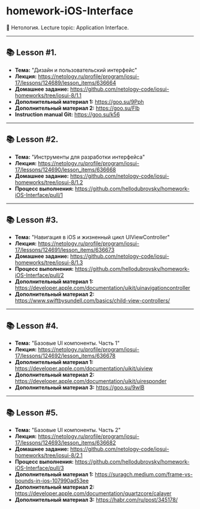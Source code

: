 # homework-iOS-Interface
🔹 Нетология. Lecture topic: Application Interface.
____
## 📚 Lesson #1.
- **Тема:** "Дизайн и пользовательский интерфейс"
- **Лекция:** https://netology.ru/profile/program/iosui-17/lessons/124689/lesson_items/636664
- **Домашнее задание:** https://github.com/netology-code/iosui-homeworks/tree/iosui-8/1.1
- **Дополнительный материал 1:** https://goo.su/9Pph
- **Дополнительный материал 2:** https://goo.su/Flb
- **Instruction manual Git:** https://goo.su/k56
____
## 📚 Lesson #2.
- **Тема:** "Инструменты для разработки интерфейса"
- **Лекция:** https://netology.ru/profile/program/iosui-17/lessons/124690/lesson_items/636668
- **Домашнее задание:** https://github.com/netology-code/iosui-homeworks/tree/iosui-8/1.2
- **Процесс выполнения:** https://github.com/hellodubrovsky/homework-iOS-Interface/pull/1
____
## 📚 Lesson #3.
- **Тема:** "Навигация в iOS и жизненный цикл UIViewController"
- **Лекция:** https://netology.ru/profile/program/iosui-17/lessons/124691/lesson_items/636673
- **Домашнее задание:** https://github.com/netology-code/iosui-homeworks/tree/iosui-8/1.3
- **Процесс выполнения:** https://github.com/hellodubrovsky/homework-iOS-Interface/pull/2
- **Дополнительный материал 1:** https://developer.apple.com/documentation/uikit/uinavigationcontroller
- **Дополнительный материал 2:** https://www.swiftbysundell.com/basics/child-view-controllers/
____
## 📚 Lesson #4.
- **Тема:** "Базовые UI компоненты. Часть 1"
- **Лекция:** https://netology.ru/profile/program/iosui-17/lessons/124692/lesson_items/636678
- **Дополнительный материал 1:** https://developer.apple.com/documentation/uikit/uiview
- **Дополнительный материал 2:** https://developer.apple.com/documentation/uikit/uiresponder
- **Дополнительный материал 3:** https://goo.su/9wlB
____
## 📚 Lesson #5.
- **Тема:** "Базовые UI компоненты. Часть 2"
- **Лекция:** https://netology.ru/profile/program/iosui-17/lessons/124693/lesson_items/636682
- **Домашнее задание:** https://github.com/netology-code/iosui-homeworks/tree/iosui-8/2.1
- **Процесс выполнения:** https://github.com/hellodubrovsky/homework-iOS-Interface/pull/3
- **Дополнительный материал 1:** https://suragch.medium.com/frame-vs-bounds-in-ios-107990ad53ee
- **Дополнительный материал 2:** https://developer.apple.com/documentation/quartzcore/calayer
- **Дополнительный материал 3:** https://habr.com/ru/post/345178/

